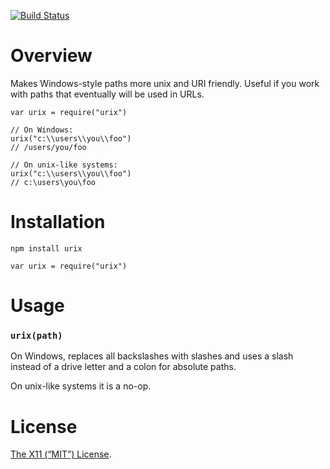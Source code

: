 <p><a href="https://travis-ci.org/lydell/urix"><img src="https://travis-ci.org/lydell/urix.png?branch=master" alt="Build Status" /></a></p>

<h1 id="overview">Overview</h1>

<p>Makes Windows-style paths more unix and URI friendly. Useful if you work with
paths that eventually will be used in URLs.</p>

<pre><code class="js">var urix = require("urix")

// On Windows:
urix("c:\\users\\you\\foo")
// /users/you/foo

// On unix-like systems:
urix("c:\\users\\you\\foo")
// c:\users\you\foo
</code></pre>

<h1 id="installation">Installation</h1>

<p><code>npm install urix</code></p>

<pre><code class="js">var urix = require("urix")
</code></pre>

<h1 id="usage">Usage</h1>

<h3 id="%60urixpath%60"><code>urix(path)</code></h3>

<p>On Windows, replaces all backslashes with slashes and uses a slash instead of a
drive letter and a colon for absolute paths.</p>

<p>On unix-like systems it is a no-op.</p>

<h1 id="license">License</h1>

<p><a href="LICENSE">The X11 (“MIT”) License</a>.</p>
